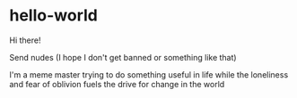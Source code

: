 # hello-world

Hi there!

Send nudes (I hope I don't get banned or something like that)

I'm a meme master trying to do something useful in life while the loneliness and fear of oblivion fuels the drive for change in the world
